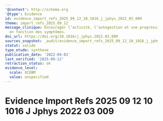```yaml
---
'@context': http://schema.org
'@type': Evidence
id: evidence_import_refs_2025_09_12_10_1016_j_jphys_2022_03_009
theme: import_refs_2025_09_12
message_clinique: Encourager l’activité, l’autogestion et une progression graduée
  en fonction des symptômes.
doi_url: https://doi.org/10.1016/j.jphys.2022.03.009
sources_snapshot: _audit/evidence_import_refs_2025_09_12_10_1016_j_jphys_2022_03_009.json
statut: valide
type_etude: synthese
publication_date: '2022-04-01'
last_verified: '2025-09-12'
retraction_status: ok
evidence_level:
  scale: OCEBM
  value: unspecified
---
```

# Evidence Import Refs 2025 09 12 10 1016 J Jphys 2022 03 009

